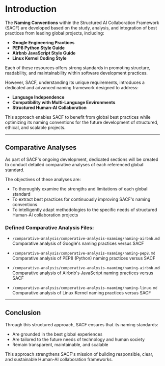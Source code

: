 # Introduction

The **Naming Conventions** within the Structured AI Collaboration Framework (SACF) are developed based on the study, analysis, and integration of best practices from leading global projects, including:

- **Google Engineering Practices**  
- **PEP8 Python Style Guide**  
- **Airbnb JavaScript Style Guide**  
- **Linux Kernel Coding Style**

Each of these resources offers strong standards in promoting structure, readability, and maintainability within software development practices.

However, SACF, understanding its unique requirements, introduces a dedicated and advanced naming framework designed to address:

- **Language Independence**  
- **Compatibility with Multi-Language Environments**  
- **Structured Human-AI Collaboration**

This approach enables SACF to benefit from global best practices while optimizing its naming conventions for the future development of structured, ethical, and scalable projects.

---

## Comparative Analyses

As part of SACF's ongoing development, dedicated sections will be created to conduct detailed comparative analyses of each referenced global standard.

The objectives of these analyses are:

- To thoroughly examine the strengths and limitations of each global standard
- To extract best practices for continuously improving SACF's naming conventions
- To intelligently adapt methodologies to the specific needs of structured Human-AI collaboration projects

### Defined Comparative Analysis Files:

- `/comparative-analysis/comperative-analysis-naaming/naming-airbnb.md`
  Comparative analysis of Google's naming practices versus SACF

- `/comparative-analysis/comperative-analysis-naaming/naming-pep8.md`  
  Comparative analysis of PEP8 (Python) naming practices versus SACF

- `/comparative-analysis/comperative-analysis-naaming/naming-airbnb.md`  
  Comparative analysis of Airbnb's JavaScript naming practices versus SACF

- `/comparative-analysis/comperative-analysis-naaming/naming-linux.md`  
  Comparative analysis of Linux Kernel naming practices versus SACF

---

## Conclusion

Through this structured approach, SACF ensures that its naming standards:

- Are grounded in the best global experiences
- Are tailored to the future needs of technology and human society
- Remain transparent, maintainable, and scalable

This approach strengthens SACF's mission of building responsible, clear, and sustainable Human-AI collaboration frameworks.
